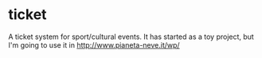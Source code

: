 # ticket
A ticket system for sport/cultural events. It has started as a toy project, but I'm going to use it in http://www.pianeta-neve.it/wp/
